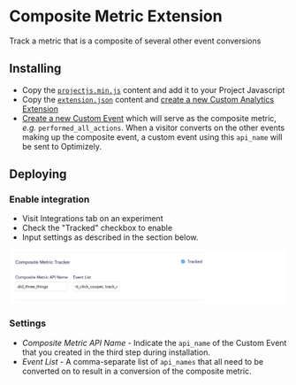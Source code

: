 # Composite Metric Extension
Track a metric that is a composite of several other event conversions

## Installing 
* Copy the [`projectjs.min.js`](https://github.com/cooperreid-optimizely/composite-metric-extension/blob/master/projectjs.min.js) content and add it to your Project Javascript
* Copy the [`extension.json`](https://github.com/cooperreid-optimizely/composite-metric-extension/blob/master/extension.json) content and [create a new Custom Analytics Extension](https://help.optimizely.com/Integrate_Other_Platforms/Custom_analytics_integrations_in_Optimizely_X#Create_as_JSON)
* [Create a new Custom Event](https://help.optimizely.com/Build_Campaigns_and_Experiments/Custom_events_in_Optimizely_X#Create_a_new_custom_event) which will serve as the composite metric, _e.g._ `performed_all_actions`. When a visitor converts on the other events making up the composite event, a custom event using this `api_name` will be sent to Optimizely.

## Deploying

### Enable integration
* Visit Integrations tab on an experiment
* Check the "Tracked" checkbox to enable
* Input settings as described in the section below.

![test image size](/img/enable-integration.png)

### Settings
* _Composite Metric API Name_ - Indicate the `api_name` of the Custom Event that you created in the third step during installation.
* _Event List_ - A comma-separate list of `api_names` that all need to be converted on to result in a conversion of the composite metric.
